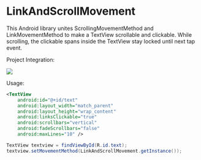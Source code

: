 # LinkAndScrollMovement


This Android library unites ScrollingMovementMethod and LinkMovementMethod to make a TextView scrollable and clickable.
While scrolling, the clickable spans inside the TextView stay locked until next tap event.

Project Integration:

[![](https://jitpack.io/v/nuclearfog/LinkAndScrollMovement.svg)](https://jitpack.io/#nuclearfog/LinkAndScrollMovement)



Usage:

```xml
<TextView
    android:id="@+id/text"
    android:layout_width="match_parent"
    android:layout_height="wrap_content"
    android:linksClickable="true"
    android:scrollbars="vertical"
    android:fadeScrollbars="false"
    android:maxLines="10" />
```
```java
TextView textview = findViewById(R.id.text);
textview.setMovementMethod(LinkAndScrollMovement.getInstance());
```
